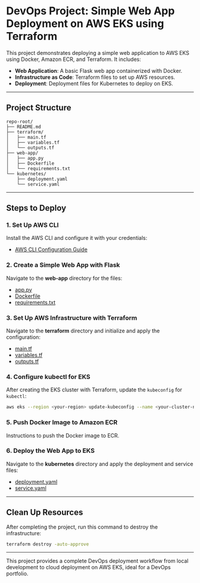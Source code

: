 # DevOps Project: Simple Web App Deployment on AWS EKS using Terraform

This project demonstrates deploying a simple web application to AWS EKS using Docker, Amazon ECR, and Terraform. It includes:

- **Web Application**: A basic Flask web app containerized with Docker.
- **Infrastructure as Code**: Terraform files to set up AWS resources.
- **Deployment**: Deployment files for Kubernetes to deploy on EKS.

---

## Project Structure

```
repo-root/
├── README.md
├── terraform/
│   ├── main.tf
│   ├── variables.tf
│   └── outputs.tf
├── web-app/
│   ├── app.py
│   ├── Dockerfile
│   └── requirements.txt
└── kubernetes/
    ├── deployment.yaml
    └── service.yaml
```

---

## Steps to Deploy

### 1. Set Up AWS CLI
Install the AWS CLI and configure it with your credentials:
- [AWS CLI Configuration Guide](https://docs.aws.amazon.com/cli/latest/userguide/cli-configure-files.html)

### 2. Create a Simple Web App with Flask

Navigate to the **web-app** directory for the files:
- [app.py](web-app/app.py)
- [Dockerfile](web-app/Dockerfile)
- [requirements.txt](web-app/requirements.txt)

### 3. Set Up AWS Infrastructure with Terraform

Navigate to the **terraform** directory and initialize and apply the configuration:
- [main.tf](terraform/main.tf)
- [variables.tf](terraform/variables.tf)
- [outputs.tf](terraform/outputs.tf)

### 4. Configure kubectl for EKS

After creating the EKS cluster with Terraform, update the `kubeconfig` for `kubectl`:
```bash
aws eks --region <your-region> update-kubeconfig --name <your-cluster-name>
```

### 5. Push Docker Image to Amazon ECR

Instructions to push the Docker image to ECR.

### 6. Deploy the Web App to EKS

Navigate to the **kubernetes** directory and apply the deployment and service files:
- [deployment.yaml](kubernetes/deployment.yaml)
- [service.yaml](kubernetes/service.yaml)

---

## Clean Up Resources

After completing the project, run this command to destroy the infrastructure:
```bash
terraform destroy -auto-approve
```

--- 

This project provides a complete DevOps deployment workflow from local development to cloud deployment on AWS EKS, ideal for a DevOps portfolio.
